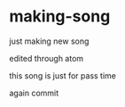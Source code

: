 # making-song
just making new song

edited through atom

this song is just for pass time

again commit
